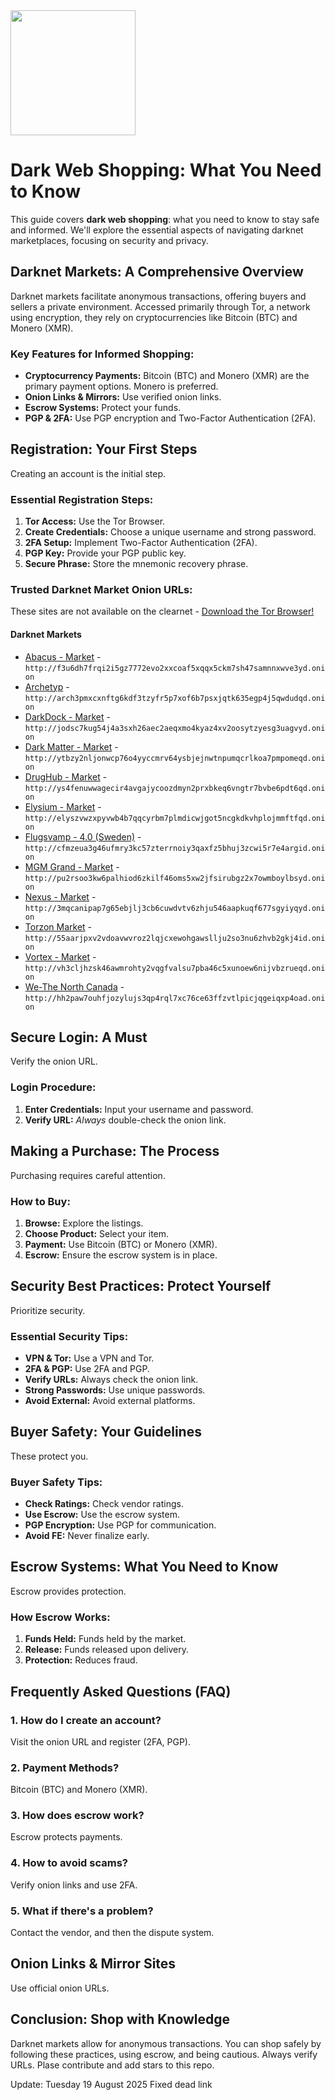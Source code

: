 <img src="/default/freeze.webp" width="200">

# Dark Web Shopping: What You Need to Know

This guide covers **dark web shopping**: what you need to know to stay safe and informed.  We'll explore the essential aspects of navigating darknet marketplaces, focusing on security and privacy.

## Darknet Markets: A Comprehensive Overview

Darknet markets facilitate anonymous transactions, offering buyers and sellers a private environment. Accessed primarily through Tor, a network using encryption, they rely on cryptocurrencies like Bitcoin (BTC) and Monero (XMR).

### Key Features for Informed Shopping:

*   **Cryptocurrency Payments:** Bitcoin (BTC) and Monero (XMR) are the primary payment options. Monero is preferred.
*   **Onion Links & Mirrors:** Use verified onion links.
*   **Escrow Systems:** Protect your funds.
*   **PGP & 2FA:**  Use PGP encryption and Two-Factor Authentication (2FA).

## Registration: Your First Steps

Creating an account is the initial step.

### Essential Registration Steps:

1.  **Tor Access:** Use the Tor Browser.
2.  **Create Credentials:** Choose a unique username and strong password.
3.  **2FA Setup:** Implement Two-Factor Authentication (2FA).
4.  **PGP Key:** Provide your PGP public key.
5.  **Secure Phrase:** Store the mnemonic recovery phrase.

### Trusted Darknet Market Onion URLs:
These sites are not available on the clearnet - [Download the Tor Browser!](https://www.torproject.org/download/)

#### Darknet Markets

*   [Abacus - Market](http://f3u6dh7frqi2i5gz7772evo2xxcoaf5xqqx5ckm7sh47samnnxwve3yd.onion) - `http://f3u6dh7frqi2i5gz7772evo2xxcoaf5xqqx5ckm7sh47samnnxwve3yd.onion`
*   [Archetyp](@archetyp) - `http://arch3pmxcxnftg6kdf3tzyfr5p7xof6b7psxjqtk635egp4j5qwdudqd.onion`
*   [DarkDock - Market](http://jodsc7kug54j4a3sxh26aec2aeqxmo4kyaz4xv2oosytzyesg3uagvyd.onion) - `http://jodsc7kug54j4a3sxh26aec2aeqxmo4kyaz4xv2oosytzyesg3uagvyd.onion`
*   [Dark Matter - Market](http://ytbzy2nljonwcp76o4yyccmrv64ysbjejnwtnpumqcrlkoa7pmpomeqd.onion) - `http://ytbzy2nljonwcp76o4yyccmrv64ysbjejnwtnpumqcrlkoa7pmpomeqd.onion`
*   [DrugHub - Market](http://ys4fenuwwagecir4avgajycoozdmyn2prxbkeq6vngtr7bvbe6pdt6qd.onion) - `http://ys4fenuwwagecir4avgajycoozdmyn2prxbkeq6vngtr7bvbe6pdt6qd.onion`
*   [Elysium - Market](http://elyszvwzxpyvwb4b7qqcyrbm7plmdicwjgot5ncgkdkvhplojmmftfqd.onion) - `http://elyszvwzxpyvwb4b7qqcyrbm7plmdicwjgot5ncgkdkvhplojmmftfqd.onion`
*   [Flugsvamp - 4.0 (Sweden)](http://cfmzeua3g46ufmry3kc57zterrnoiy3qaxfz5bhuj3zcwi5r7e4argid.onion) - `http://cfmzeua3g46ufmry3kc57zterrnoiy3qaxfz5bhuj3zcwi5r7e4argid.onion`
*   [MGM Grand - Market](http://pu2rsoo3kw6palhiod6zkilf46oms5xw2jfsirubgz2x7owmboylbsyd.onion) - `http://pu2rsoo3kw6palhiod6zkilf46oms5xw2jfsirubgz2x7owmboylbsyd.onion`
*   [Nexus - Market](http://3mqcanipap7g65ebjlj3cb6cuwdvtv6zhju546aapkuqf677sgyiyqyd.onion) - `http://3mqcanipap7g65ebjlj3cb6cuwdvtv6zhju546aapkuqf677sgyiyqyd.onion`
*   [Torzon Market](http://55aarjpxv2vdoavwvroz2lqjcxewohgawsllju2so3nu6zhvb2gkj4id.onion) - `http://55aarjpxv2vdoavwvroz2lqjcxewohgawsllju2so3nu6zhvb2gkj4id.onion`
*   [Vortex - Market](http://vh3cljhzsk46awmrohty2vqgfvalsu7pba46c5xunoew6nijvbzrueqd.onion) - `http://vh3cljhzsk46awmrohty2vqgfvalsu7pba46c5xunoew6nijvbzrueqd.onion`
*   [We-The North Canada](http://hh2paw7ouhfjozylujs3qp4rql7xc76ce63ffzvtlpicjqgeiqxp4oad.onion) - `http://hh2paw7ouhfjozylujs3qp4rql7xc76ce63ffzvtlpicjqgeiqxp4oad.onion`

## Secure Login: A Must

Verify the onion URL.

### Login Procedure:

1.  **Enter Credentials:** Input your username and password.
2.  **Verify URL:** *Always* double-check the onion link.

## Making a Purchase: The Process

Purchasing requires careful attention.

### How to Buy:

1.  **Browse:** Explore the listings.
2.  **Choose Product:** Select your item.
3.  **Payment:** Use Bitcoin (BTC) or Monero (XMR).
4.  **Escrow:** Ensure the escrow system is in place.

## Security Best Practices: Protect Yourself

Prioritize security.

### Essential Security Tips:

*   **VPN & Tor:** Use a VPN and Tor.
*   **2FA & PGP:** Use 2FA and PGP.
*   **Verify URLs:** Always check the onion link.
*   **Strong Passwords:** Use unique passwords.
*   **Avoid External:** Avoid external platforms.

## Buyer Safety: Your Guidelines

These protect you.

### Buyer Safety Tips:

*   **Check Ratings:** Check vendor ratings.
*   **Use Escrow:** Use the escrow system.
*   **PGP Encryption:** Use PGP for communication.
*   **Avoid FE:** Never finalize early.

## Escrow Systems: What You Need to Know

Escrow provides protection.

### How Escrow Works:

1.  **Funds Held:** Funds held by the market.
2.  **Release:** Funds released upon delivery.
3.  **Protection:** Reduces fraud.

## Frequently Asked Questions (FAQ)

### 1. How do I create an account?

Visit the onion URL and register (2FA, PGP).

### 2. Payment Methods?

Bitcoin (BTC) and Monero (XMR).

### 3. How does escrow work?

Escrow protects payments.

### 4. How to avoid scams?

Verify onion links and use 2FA.

### 5. What if there's a problem?

Contact the vendor, and then the dispute system.

## Onion Links & Mirror Sites

Use official onion URLs.

## Conclusion: Shop with Knowledge

Darknet markets allow for anonymous transactions. You can shop safely by following these practices, using escrow, and being cautious. Always verify URLs.
Plase contribute and add stars to this repo.

































Update:  Tuesday 19 August 2025 Fixed dead link